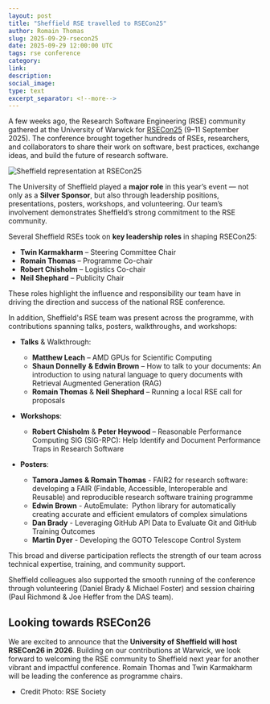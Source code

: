 ```yaml
---
layout: post
title: "Sheffield RSE travelled to RSECon25"
author: Romain Thomas
slug: 2025-09-29-rsecon25
date: 2025-09-29 12:00:00 UTC
tags: rse conference
category:
link:
description:
social_image:
type: text
excerpt_separator: <!--more-->
---
```



A few weeks ago, the Research Software Engineering (RSE) community gathered at the University of Warwick 
for [RSECon25][rsecon25] (9–11 September 2025). The conference brought together hundreds of RSEs, researchers, 
and collaborators to share their work on software, best practices, exchange ideas, and build the future of research software.

![Sheffield representation at RSECon25](/assets/images/2025-09-29-RSECon25.png)


The University of Sheffield played a **major role** in this year’s event — not only as a **Silver Sponsor**, 
but also through leadership positions, presentations, posters, workshops, and volunteering. 
Our team’s involvement demonstrates Sheffield’s strong commitment to the RSE community.

Several Sheffield RSEs took on **key leadership roles** in shaping RSECon25:

- **Twin Karmakharm** – Steering Committee Chair    
- **Romain Thomas** – Programme Co-chair
- **Robert Chisholm** – Logistics Co-chair
- **Neil Shephard** – Publicity Chair

These roles highlight the influence and responsibility our team have in driving the direction and success of the national RSE conference.

In addition, Sheffield's RSE team was present across the programme, with contributions spanning talks, posters, walkthroughs, and workshops:

- **Talks** & Walkthrough:
    - **Matthew Leach** – AMD GPUs for Scientific Computing
    - **Shaun Donnelly** **& Edwin Brown** – How to talk to your documents: An introduction to using natural language to query documents with Retrieval Augmented Generation (RAG)
    - **Romain Thomas** & **Neil Shephard**  – Running a local RSE call for proposals

- **Workshops**:
    - **Robert Chisholm** & **Peter Heywood**  – Reasonable Performance Computing SIG (SIG-RPC): Help Identify and Document Performance Traps in Research Software

- **Posters**:
    - **Tamora James** **& Romain Thomas** - FAIR2 for research software: developing a FAIR (Findable, Accessible, Interoperable and Reusable) and reproducible research software training programme
    - **Edwin Brown** - AutoEmulate:  Python library for automatically creating accurate and efficient emulators of complex simulations
    - **Dan Brady** - Leveraging GitHub API Data to Evaluate Git and GitHub Training Outcomes
    - **Martin Dyer** - Developing the GOTO Telescope Control System

This broad and diverse participation reflects the strength of our team across technical expertise, training, and community support.

Sheffield colleagues also supported the smooth running of the conference through volunteering (Daniel Brady & Michael Foster) and session chairing (Paul Richmond & Joe Heffer from the DAS team).

## Looking towards RSECon26

We are excited to announce that the **University of Sheffield will host RSECon26 in 2026**.
Building on our contributions at Warwick, we look forward to welcoming the RSE community to Sheffield
 next year for another vibrant and impactful conference. Romain Thomas and Twin Karmakharm will be leading 
the conference as programme chairs.  


* Credit Photo: RSE Society

[rsecon25]: https://rsecon25.society-rse.org/
